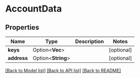 # AccountData

## Properties

| Name        | Type               | Description | Notes       |
| ----------- | ------------------ | ----------- | ----------- |
| **keys**    | Option<**Vec**>    |             | \[optional] |
| **address** | Option<**String**> |             | \[optional] |

[\[Back to Model list\]](./#documentation-for-models) [\[Back to API list\]](./#documentation-for-api-endpoints) [\[Back to README\]](./)
